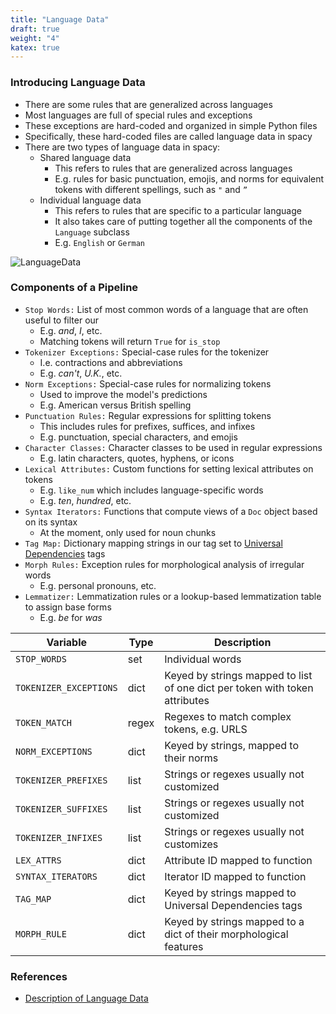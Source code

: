 ```yaml
---
title: "Language Data"
draft: true
weight: "4"
katex: true
---
```


### Introducing Language Data
- There are some rules that are generalized across languages
- Most languages are full of special rules and exceptions
- These exceptions are hard-coded and organized in simple Python files
- Specifically, these hard-coded files are called language data in spacy
- There are two types of language data in spacy:
	- Shared language data
		- This refers to rules that are generalized across languages
		- E.g. rules for basic punctuation, emojis, and norms for equivalent tokens with different spellings, such as `"` and `”`
	- Individual language data
		- This refers to rules that are specific to a particular language
		- It also takes care of putting together all the components of the `Language` subclass
		- E.g. `English` or `German`

![LanguageData](/img/language_data.svg)

### Components of a Pipeline
- `Stop Words:` List of most common words of a language that are often useful to filter our
	- E.g. *and*, *I*, etc.
	- Matching tokens will return `True` for `is_stop`
- `Tokenizer Exceptions:` Special-case rules for the tokenizer
	- I.e. contractions and abbreviations
	- E.g. *can't*, *U.K.*, etc.
- `Norm Exceptions:` Special-case rules for normalizing tokens
	- Used to improve the model's predictions
	- E.g. American versus British spelling
- `Punctuation Rules:` Regular expressions for splitting tokens
	- This includes rules for prefixes, suffices, and infixes
	- E.g. punctuation, special characters, and emojis
- `Character Classes:` Character classes to be used in regular expressions
	- E.g. latin characters, quotes, hyphens, or icons
- `Lexical Attributes:` Custom functions for setting lexical attributes on tokens
	- E.g. `like_num` which includes language-specific words
	- E.g. *ten*, *hundred*, etc.
- `Syntax Iterators:` Functions that compute views of a `Doc` object based on its syntax
	- At the moment, only used for noun chunks
- `Tag Map:` Dictionary mapping strings in our tag set to [Universal Dependencies](https://universaldependencies.org/u/pos/all.html) tags
- `Morph Rules:` Exception rules for morphological analysis of irregular words
	- E.g. personal pronouns, etc.
- `Lemmatizer:` Lemmatization rules or a lookup-based lemmatization table to assign base forms
	- E.g. *be* for *was*


| Variable               | Type  | Description        |
|------------------------|-------|--------------------|
| `STOP_WORDS`           | set   | Individual words   |
| `TOKENIZER_EXCEPTIONS` | dict  | Keyed by strings mapped to list of one dict per token with token attributes |
| `TOKEN_MATCH`          | regex | Regexes to match complex tokens, e.g. URLS |
| `NORM_EXCEPTIONS`      | dict  | Keyed by strings, mapped to their norms |
| `TOKENIZER_PREFIXES`   | list  | Strings or regexes usually not customized |
| `TOKENIZER_SUFFIXES`   | list  | Strings or regexes usually not customized |
| `TOKENIZER_INFIXES`    | list  | Strings or regexes usually not customizes |
| `LEX_ATTRS`            | dict  | Attribute ID mapped to function |
| `SYNTAX_ITERATORS`     | dict  | Iterator ID mapped to function |
| `TAG_MAP`              | dict  | Keyed by strings mapped to Universal Dependencies tags |
| `MORPH_RULE`           | dict  | Keyed by strings mapped to a dict of their morphological features |

### References
- [Description of Language Data](https://spacy.io/usage/adding-languages#language-data)
